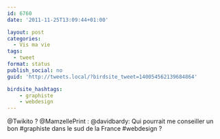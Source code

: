 ```yaml
---
id: 6760
date: '2011-11-25T13:09:44+01:00'

layout: post
categories:
  - Vis ma vie
tags:
  - tweet
format: status
publish_social: no
guid: 'http://tweets.local/?birdsite_tweet=140054562139684864'

birdsite_hashtags:
    - graphiste
    - webdesign
---
```


@Twikito ? @MamzellePrint : @davidbardy: Qui pourrait me conseiller un bon #graphiste dans le sud de la France #webdesign ?